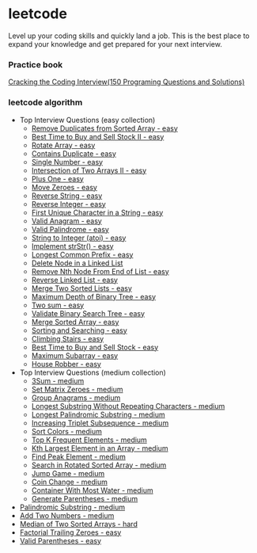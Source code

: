 # leetcode
Level up your coding skills and quickly land a job. This is the best place to expand your knowledge and get prepared for your next interview.
### Practice book
[Cracking the Coding Interview(150 Programing Questions and Solutions)](src/Cracking_the_Coding_Interview)

### leetcode algorithm
- Top Interview Questions (easy collection)
    - [Remove Duplicates from Sorted Array - easy](src/LeetCode/Remove_Duplicates_from_Sorted_Array)
    - [Best Time to Buy and Sell Stock II - easy](src/LeetCode/Best_Time_to_Buy_and_Sell_Stock_II)
    - [Rotate Array - easy](src/LeetCode/Rotate_Array)
    - [Contains Duplicate - easy](src/LeetCode/Contains_Duplicate)
    - [Single Number - easy](src/LeetCode/Single_Number)
    - [Intersection of Two Arrays II - easy](src/LeetCode/Intersection_of_Two_Arrays_II)
    - [Plus One - easy](src/LeetCode/Plus_One)
    - [Move Zeroes - easy](src/LeetCode/Move_Zeroes)
    - [Reverse String - easy](src/LeetCode/Reverse_String)
    - [Reverse Integer - easy](src/LeetCode/Reverse_Integer)
    - [First Unique Character in a String - easy](src/LeetCode/First_Unique_Character_in_a_String)
    - [Valid Anagram - easy](src/LeetCode/Valid_Anagram)
    - [Valid Palindrome - easy](src/LeetCode/Valid_Palindrome)
    - [String to Integer (atoi) - easy](src/LeetCode/String_to_Integer_(atoi))
    - [Implement strStr() - easy](src/LeetCode/Implement_strStr())
    - [Longest Common Prefix - easy](src/LeetCode/Longest_Common_Prefix)
    - [Delete Node in a Linked List](src/LeetCode/Delete_Node_in_a_Linked_List)
    - [Remove Nth Node From End of List - easy](src/LeetCode/Remove_Nth_Node_From_End_of_List)
    - [Reverse Linked List - easy](src/LeetCode/Reverse_Linked_List)
    - [Merge Two Sorted Lists - easy](src/LeetCode/Merge_Two_Sorted_Lists)
    - [Maximum Depth of Binary Tree - easy](src/LeetCode/Maximum_Depth_of_Binary_Tree)
    - [Two sum - easy](src/LeetCode/Two_Sum)
    - [Validate Binary Search Tree - easy](src/LeetCode/Validate_Binary_Search_Tree)
    - [Merge Sorted Array - easy](src/LeetCode/Merge_Sorted_Array)
    - [Sorting and Searching - easy](src/LeetCode/Sorting_and_Searching)
    - [Climbing Stairs - easy](src/LeetCode/Climbing_Stairs)
    - [Best Time to Buy and Sell Stock - easy](src/LeetCode/Best_Time_to_Buy_and_Sell_Stock)
    - [Maximum Subarray - easy](src/LeetCode/Maximum_Subarray)
    - [House Robber - easy](src/LeetCode/House_Robber)
- Top Interview Questions (medium collection)
    - [3Sum - medium](src/LeetCode/3Sum)
    - [Set Matrix Zeroes - medium](src/LeetCode/Set_Matrix_Zeroes)
    - [Group Anagrams - medium](src/LeetCode/Group_Anagrams)
    - [Longest Substring Without Repeating Characters - medium](src/LeetCode/Longest_Substring_Without_Repeating_Characters)
    - [Longest Palindromic Substring - medium](src/LeetCode/Longest_Palindromic_Substring)
    - [Increasing Triplet Subsequence - medium](src/LeetCode/Increasing_Triplet_Subsequence)
    - [Sort Colors - medium](src/LeetCode/Sort_Colors)
    - [Top K Frequent Elements - medium](src/LeetCode/Top_K_Frequent_Elements)
    - [Kth Largest Element in an Array - medium](src/LeetCode/Top_K_Frequent_Elements)
    - [Find Peak Element - medium](src/LeetCode/Find_Peak_Element)
    - [Search in Rotated Sorted Array - medium](src/LeetCode/Search_in_Rotated_Sorted_Array)
    - [Jump Game - medium](src/LeetCode/Jump_Game)
    - [Coin Change - medium](src/LeetCode/Coin_Change)
    - [Container With Most Water - medium](src/LeetCode/Container_With_Most_Water)
    - [Generate Parentheses - medium](src/LeetCode/Generate_Parentheses)
- [Palindromic Substring - medium](src/LeetCode/Palindromic_Substrings)
- [Add Two Numbers - medium](src/LeetCode/Add_Two_Numbers)
- [Median of Two Sorted Arrays - hard](src/LeetCode/Median_of_Two_Sorted_Arrays)
- [Factorial Trailing Zeroes - easy](src/LeetCode/Factorial_Trailing_Zeroes)
- [Valid Parentheses - easy](src/LeetCode/Valid_Parentheses)
